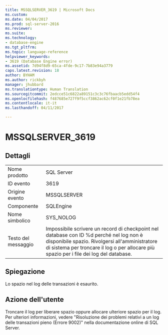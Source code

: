 ```yaml
---
title: MSSQLSERVER_3619 | Microsoft Docs
ms.custom: 
ms.date: 04/04/2017
ms.prod: sql-server-2016
ms.reviewer: 
ms.suite: 
ms.technology:
- database-engine
ms.tgt_pltfrm: 
ms.topic: language-reference
helpviewer_keywords:
- 3619 (Database Engine error)
ms.assetid: 7d94f8d9-65ca-4fde-9c17-7b83e94a3779
caps.latest.revision: 18
author: BYHAM
ms.author: rickbyh
manager: jhubbard
ms.translationtype: Human Translation
ms.sourcegitcommit: 2edcce51c6822a89151c3c3c76fbaacb5edd54f4
ms.openlocfilehash: f487685e727f9f5ccf3862ac62cf0f1e21fb78ea
ms.contentlocale: it-it
ms.lasthandoff: 04/11/2017

---
```

# <a name="mssqlserver3619"></a>MSSQLSERVER_3619
  
## <a name="details"></a>Dettagli  
  
|||  
|-|-|  
|Nome prodotto|SQL Server|  
|ID evento|3619|  
|Origine evento|MSSQLSERVER|  
|Componente|SQLEngine|  
|Nome simbolico|SYS_NOLOG|  
|Testo del messaggio|Impossibile scrivere un record di checkpoint nel database con ID %d perché nel log non è disponibile spazio. Rivolgersi all'amministratore di sistema per troncare il log o per allocare più spazio per i file dei log del database.|  
  
## <a name="explanation"></a>Spiegazione  
Lo spazio nel log delle transazioni è esaurito.  
  
## <a name="user-action"></a>Azione dell'utente  
Troncare il log per liberare spazio oppure allocare ulteriore spazio per il log. Per ulteriori informazioni, vedere "Risoluzione dei problemi relativi a un log delle transazioni pieno (Errore 9002)" nella documentazione online di SQL Server.  
  


